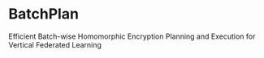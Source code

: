 # BatchPlan
Efficient Batch-wise Homomorphic Encryption Planning and Execution for Vertical Federated Learning
